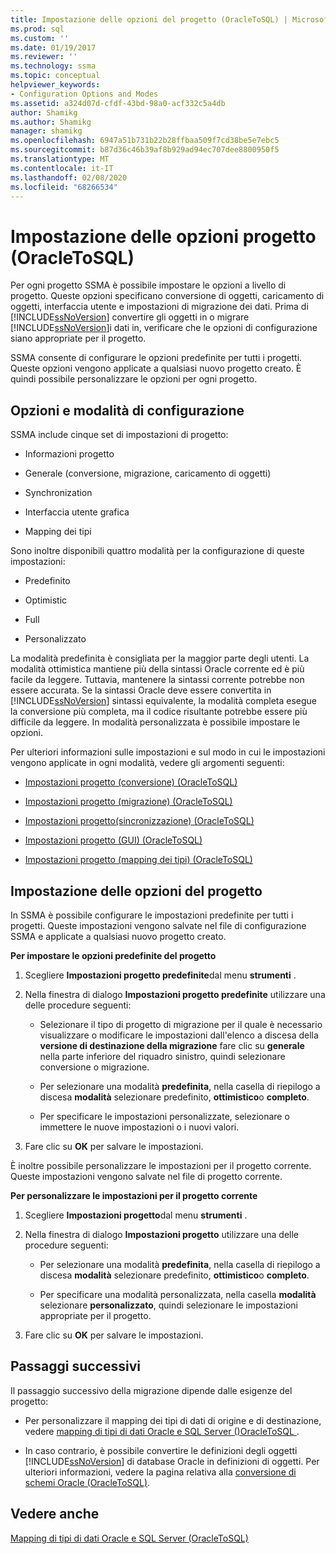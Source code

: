 ```yaml
---
title: Impostazione delle opzioni del progetto (OracleToSQL) | Microsoft Docs
ms.prod: sql
ms.custom: ''
ms.date: 01/19/2017
ms.reviewer: ''
ms.technology: ssma
ms.topic: conceptual
helpviewer_keywords:
- Configuration Options and Modes
ms.assetid: a324d07d-cfdf-43bd-98a0-acf332c5a4db
author: Shamikg
ms.author: Shamikg
manager: shamikg
ms.openlocfilehash: 6947a51b731b22b28ffbaa509f7cd38be5e7ebc5
ms.sourcegitcommit: b87d36c46b39af8b929ad94ec707dee8800950f5
ms.translationtype: MT
ms.contentlocale: it-IT
ms.lasthandoff: 02/08/2020
ms.locfileid: "68266534"
---
```

# <a name="setting-project-options-oracletosql"></a>Impostazione delle opzioni progetto (OracleToSQL)
Per ogni progetto SSMA è possibile impostare le opzioni a livello di progetto. Queste opzioni specificano conversione di oggetti, caricamento di oggetti, interfaccia utente e impostazioni di migrazione dei dati. Prima di [!INCLUDE[ssNoVersion](../../includes/ssnoversion-md.md)] convertire gli oggetti in o migrare [!INCLUDE[ssNoVersion](../../includes/ssnoversion-md.md)]i dati in, verificare che le opzioni di configurazione siano appropriate per il progetto.  
  
SSMA consente di configurare le opzioni predefinite per tutti i progetti. Queste opzioni vengono applicate a qualsiasi nuovo progetto creato. È quindi possibile personalizzare le opzioni per ogni progetto.  
  
## <a name="configuration-options-and-modes"></a>Opzioni e modalità di configurazione  
SSMA include cinque set di impostazioni di progetto:  
  
-   Informazioni progetto  
  
-   Generale (conversione, migrazione, caricamento di oggetti)  
  
-   Synchronization  
  
-   Interfaccia utente grafica  
  
-   Mapping dei tipi  
  
Sono inoltre disponibili quattro modalità per la configurazione di queste impostazioni:  
  
-   Predefinito  
  
-   Optimistic  
  
-   Full  
  
-   Personalizzato  
  
La modalità predefinita è consigliata per la maggior parte degli utenti. La modalità ottimistica mantiene più della sintassi Oracle corrente ed è più facile da leggere. Tuttavia, mantenere la sintassi corrente potrebbe non essere accurata. Se la sintassi Oracle deve essere convertita in [!INCLUDE[ssNoVersion](../../includes/ssnoversion-md.md)] sintassi equivalente, la modalità completa esegue la conversione più completa, ma il codice risultante potrebbe essere più difficile da leggere. In modalità personalizzata è possibile impostare le opzioni.  
  
Per ulteriori informazioni sulle impostazioni e sul modo in cui le impostazioni vengono applicate in ogni modalità, vedere gli argomenti seguenti:  
  
-   [Impostazioni progetto &#40;conversione&#41; &#40;OracleToSQL&#41;](../../ssma/oracle/project-settings-conversion-oracletosql.md)  
  
-   [Impostazioni progetto &#40;migrazione&#41; &#40;OracleToSQL&#41;](../../ssma/oracle/project-settings-migration-oracletosql.md)  
  
-   [Impostazioni progetto&#40;sincronizzazione&#41; &#40;OracleToSQL&#41;](../../ssma/oracle/project-settings-synchronization-oracletosql.md)  
  
-   [Impostazioni progetto &#40;GUI&#41; &#40;OracleToSQL&#41;](../../ssma/oracle/project-settings-gui-oracletosql.md)  
  
-   [Impostazioni progetto &#40;mapping dei tipi&#41; &#40;OracleToSQL&#41;](../../ssma/oracle/project-settings-type-mapping-oracletosql.md)  
  
## <a name="setting-project-options"></a>Impostazione delle opzioni del progetto  
In SSMA è possibile configurare le impostazioni predefinite per tutti i progetti. Queste impostazioni vengono salvate nel file di configurazione SSMA e applicate a qualsiasi nuovo progetto creato.  
  
**Per impostare le opzioni predefinite del progetto**  
  
1.  Scegliere **Impostazioni progetto predefinite**dal menu **strumenti** .  
  
2.  Nella finestra di dialogo **Impostazioni progetto predefinite** utilizzare una delle procedure seguenti:  
  
    -   Selezionare il tipo di progetto di migrazione per il quale è necessario visualizzare o modificare le impostazioni dall'elenco a discesa della **versione di destinazione della migrazione** fare clic su **generale** nella parte inferiore del riquadro sinistro, quindi selezionare conversione o migrazione.  
  
    -   Per selezionare una modalità **predefinita**, nella casella di riepilogo a discesa **modalità** selezionare predefinito, **ottimistico**o **completo**.  
  
    -   Per specificare le impostazioni personalizzate, selezionare o immettere le nuove impostazioni o i nuovi valori.  
  
3.  Fare clic su **OK** per salvare le impostazioni.  
  
È inoltre possibile personalizzare le impostazioni per il progetto corrente. Queste impostazioni vengono salvate nel file di progetto corrente.  
  
**Per personalizzare le impostazioni per il progetto corrente**  
  
1.  Scegliere **Impostazioni progetto**dal menu **strumenti** .  
  
2.  Nella finestra di dialogo **Impostazioni progetto** utilizzare una delle procedure seguenti:  
  
    -   Per selezionare una modalità **predefinita**, nella casella di riepilogo a discesa **modalità** selezionare predefinito, **ottimistico**o **completo**.  
  
    -   Per specificare una modalità personalizzata, nella casella **modalità** selezionare **personalizzato**, quindi selezionare le impostazioni appropriate per il progetto.  
  
3.  Fare clic su **OK** per salvare le impostazioni.  
  
## <a name="next-steps"></a>Passaggi successivi  
Il passaggio successivo della migrazione dipende dalle esigenze del progetto:  
  
-   Per personalizzare il mapping dei tipi di dati di origine e di destinazione, vedere [mapping di tipi di dati Oracle e SQL Server &#40;&#41;OracleToSQL ](../../ssma/oracle/mapping-oracle-and-sql-server-data-types-oracletosql.md).  
  
-   In caso contrario, è possibile convertire le definizioni degli oggetti [!INCLUDE[ssNoVersion](../../includes/ssnoversion-md.md)] di database Oracle in definizioni di oggetti. Per ulteriori informazioni, vedere la pagina relativa alla [conversione di schemi Oracle &#40;OracleToSQL&#41;](../../ssma/oracle/converting-oracle-schemas-oracletosql.md).  
  
## <a name="see-also"></a>Vedere anche  
[Mapping di tipi di dati Oracle e SQL Server &#40;OracleToSQL&#41;](../../ssma/oracle/mapping-oracle-and-sql-server-data-types-oracletosql.md)  
  
